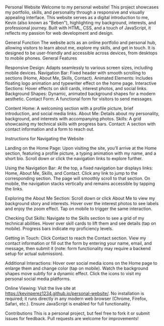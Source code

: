 Personal Website
Welcome to my personal website! This project showcases my portfolio, skills, and personality through a responsive and visually appealing interface.
This website serves as a digital introduction to me, Kevin (also known as "Beben"), highlighting my background, interests, and professional journey. 
Built with HTML, CSS, and a touch of JavaScript, it reflects my passion for web development and design.

General Function
The website acts as an online portfolio and personal hub, allowing visitors to learn about me, explore my skills, and get in touch. 
It is designed to be user-friendly and accessible across devices, from desktops to mobile phones.
General Features

Responsive Design: Adapts seamlessly to various screen sizes, including mobile devices.
Navigation Bar: Fixed header with smooth scrolling to sections (Home, About Me, Skills, Contact).
Animated Elements: Includes floating logo animation and typewriter effect on the home page.
Interactive Sections: Hover effects on skill cards, interest photos, and social links.
Background Shapes: Dynamic, animated background shapes for a modern aesthetic.
Contact Form: A functional form for visitors to send messages.

Content
Home: A welcoming section with a profile picture, brief introduction, and social media links.
About Me: Details about my personality, background, and interests with accompanying photos.
Skills: A grid showcasing my technical skills with progress bars.
Contact: A section with contact information and a form to reach out.

Instructions for Navigating the Website

Landing on the Home Page:
Upon visiting the site, you’ll arrive at the Home section, featuring a profile picture, a typing animation with my name, and a short bio. Scroll down or click the navigation links to explore further.

Using the Navigation Bar:
At the top, a fixed navigation bar displays links: Home, About Me, Skills, and Contact.
Click any link to jump to the corresponding section. The page will smoothly scroll to that section.
On mobile, the navigation stacks vertically and remains accessible by tapping the links.

Exploring the About Me Section:
Scroll down or click About Me to view my background story and interests.
Hover over the interest photos to see labels and enjoy the zoom effect. Tap on mobile to trigger the same interaction.

Checking Out Skills:
Navigate to the Skills section to see a grid of my technical abilities.
Hover over skill cards to lift them and see details (tap on mobile). Progress bars indicate my proficiency levels.

Getting in Touch:
Click Contact to reach the Contact section.
View my contact information or fill out the form by entering your name, email, and message, then submit it (note: form functionality may require a backend setup for actual submission).

Additional Interactions:
Hover over social media icons on the Home page to enlarge them and change color (tap on mobile).
Watch the background shapes move subtly for a dynamic effect.
Click the icons to visit my personal social media platforms.

Online Viewing:
Visit the live site at https://kevinperez1234.github.io/personal-website/.
No installation is required; it runs directly in any modern web browser (Chrome, Firefox, Safari, etc.).
Ensure JavaScript is enabled for full functionality.

Contributions
This is a personal project, but feel free to fork it or submit issues for feedback. Pull requests are welcome for improvements!
